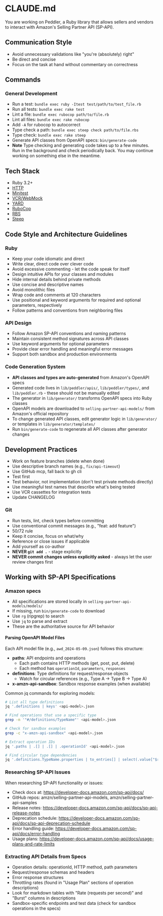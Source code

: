 # CLAUDE.md

You are working on Peddler, a Ruby library that allows sellers and vendors to interact with Amazon's Selling Partner API (SP-API).

## Communication Style

- Avoid unnecessary validations like "you're (absolutely) right"
- Be direct and concise
- Focus on the task at hand without commentary on correctness

## Commands

### General Development

- Run a test: `bundle exec ruby -Itest test/path/to/test_file.rb`
- Run all tests: `bundle exec rake test`
- Lint a file: `bundle exec rubocop path/to/file.rb`
- Lint all files: `bundle exec rake rubocop`
- Add `-A` for rubocop to autocorrect
- Type check a path: `bundle exec steep check path/to/file.rbs`
- Type check: `bundle exec rake steep`
- Generate API classes from OpenAPI specs: `bin/generate-code`
- **Note** Type checking and generating code takes up to a few minutes. Run in the background and check periodically back. You may continue working on something else in the meantime.

## Tech Stack

- Ruby 3.2+
- [HTTP](https://github.com/httprb/http)
- [Minitest](https://github.com/minitest/minitest)
- [VCR/WebMock](https://github.com/vcr/vcr)
- [YARD](https://rubydoc.info/gems/yard/file/docs/Tags.md)
- [RuboCop](https://docs.rubocop.org)
- [RBS](https://github.com/ruby/rbs)
- [Steep](https://github.com/soutaro/steep)

## Code Style and Architecture Guidelines

### Ruby

- Keep your code idiomatic and direct
- Write clear, direct code over clever code
- Avoid excessive commenting - let the code speak for itself
- Design intuitive APIs for your classes and modules
- Hide internal details behind private methods
- Use concise and descriptive names
- Avoid monolithic files
- Wrap code and comments at 120 characters
- Use positional and keyword arguments for required and optional parameters, respectively
- Follow patterns and conventions from neighboring files

### API Design

- Follow Amazon SP-API conventions and naming patterns
- Maintain consistent method signatures across API classes
- Use keyword arguments for optional parameters
- Provide clear error handling and meaningful error messages
- Support both sandbox and production environments

### Code Generation System

- **API classes and types are auto-generated** from Amazon's OpenAPI specs
- Generated code lives in `lib/peddler/apis/`, `lib/peddler/types/`, and `lib/peddler.rb` - these should not be manually edited
- The generator in `lib/generator/` transforms OpenAPI specs into Ruby classes
- OpenAPI models are downloaded to `selling-partner-api-models/` from Amazon's official repository
- To change generated API classes, edit generator logic in `lib/generator/` or templates in `lib/generator/templates/`
- Run `bin/generate-code` to regenerate all API classes after generator changes

## Development Practices

- Work on feature branches (delete when done)
- Use descriptive branch names (e.g., `fix/api-timeout`)
- Use GitHub mcp, fall back to gh cli
- Test first
- Test behavior, not implementation (don't test private methods directly)
- Use meaningful test names that describe what's being tested
- Use VCR cassettes for integration tests
- Update CHANGELOG

### Git

- Run tests, lint, check types before committing
- Use conventional commit messages (e.g., "feat: add feature")
- 50/72 rule
- Keep it concise, focus on what/why
- Reference or close issues if applicable
- Add yourself as co-author
- **NEVER `git add .`** - stage explicitly
- **NEVER commit changes unless explicitly asked** - always let the user review changes first

## Working with SP-API Specifications

### Amazon specs
- All specifications are stored locally in `selling-partner-api-models/models/`
- If missing, run `bin/generate-code` to download
- Use `rg` (ripgrep) to search
- Use `jq` to parse and extract
- These are the authoritative source for API behavior

#### Parsing OpenAPI Model Files

Each API model file (e.g., `awd_2024-05-09.json`) follows this structure:
- **paths**: API endpoints and operations
  - Each path contains HTTP methods (get, post, put, delete)
  - Each method has `operationId`, `parameters`, `responses`
- **definitions**: Type definitions for request/response objects
  - Watch for circular references (e.g., Type A → Type B → Type A)
- **x-amzn-api-sandbox**: Sandbox response examples (when available)

Common jq commands for exploring models:
```bash
# List all type definitions
jq '.definitions | keys' <api-model>.json

# Find operations that use a specific type
grep -n '"#/definitions/TypeName"' <api-model>.json

# Check for sandbox examples
grep -c "x-amzn-api-sandbox" <api-model>.json

# Extract operation IDs
jq '.paths | .[] | .[] | .operationId' <api-model>.json

# Find circular type dependencies
jq '.definitions.TypeName.properties | to_entries[] | select(.value["$ref"]) | .value["$ref"]' <api-model>.json
```

### Researching SP-API Issues

When researching SP-API functionality or issues:

- Check docs at: https://developer-docs.amazon.com/sp-api/docs/
- GitHub repos: amzn/selling-partner-api-models, amzn/selling-partner-api-samples
- Release notes: https://developer-docs.amazon.com/sp-api/docs/sp-api-release-notes
- Deprecation schedule: https://developer-docs.amazon.com/sp-api/docs/sp-api-deprecation-schedule
- Error handling guide: https://developer-docs.amazon.com/sp-api/docs/error-handling
- Usage plans: https://developer-docs.amazon.com/sp-api/docs/usage-plans-and-rate-limits

### Extracting API Details from Specs

- Operation details: operationId, HTTP method, path parameters
- Request/response schemas and headers
- Error response structures
- Throttling rates (found in "Usage Plan" sections of operation descriptions)
- Look for markdown tables with "Rate (requests per second)" and "Burst" columns in descriptions
- Sandbox-specific endpoints and test data (check for sandbox operations in the specs)
